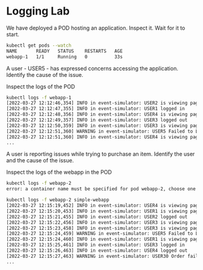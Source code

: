 # Logging Lab
We have deployed a POD hosting an application. Inspect it. Wait for it to start.
```bash
kubectl get pods --watch
NAME       READY   STATUS    RESTARTS   AGE
webapp-1   1/1     Running   0          33s
```
A user - USER5 - has expressed concerns accessing the application. Identify the cause of the issue.



Inspect the logs of the POD
```bash
kubectl logs -f webapp-1 
[2022-03-27 12:12:46,354] INFO in event-simulator: USER2 is viewing page2
[2022-03-27 12:12:47,355] INFO in event-simulator: USER1 logged in
[2022-03-27 12:12:48,356] INFO in event-simulator: USER4 is viewing page1
[2022-03-27 12:12:49,357] INFO in event-simulator: USER3 logged out
[2022-03-27 12:12:50,359] INFO in event-simulator: USER3 is viewing page1
[2022-03-27 12:12:51,360] WARNING in event-simulator: USER5 Failed to Login as the account is locked due to MANY FAILED ATTEMPTS.
[2022-03-27 12:12:51,360] INFO in event-simulator: USER4 is viewing page1
...
```

A user is reporting issues while trying to purchase an item. Identify the user and the cause of the issue.



Inspect the logs of the webapp in the POD
```bash
kubectl logs -f webapp-2
error: a container name must be specified for pod webapp-2, choose one of: [simple-webapp db]
```
```bash
kubectl logs -f webapp-2 simple-webapp
[2022-03-27 12:15:19,452] INFO in event-simulator: USER4 is viewing page1
[2022-03-27 12:15:20,453] INFO in event-simulator: USER1 is viewing page3
[2022-03-27 12:15:21,455] INFO in event-simulator: USER2 logged out
[2022-03-27 12:15:22,456] INFO in event-simulator: USER3 is viewing page2
[2022-03-27 12:15:23,458] INFO in event-simulator: USER3 is viewing page1
[2022-03-27 12:15:24,459] WARNING in event-simulator: USER5 Failed to Login as the account is locked due to MANY FAILED ATTEMPTS.
[2022-03-27 12:15:24,460] INFO in event-simulator: USER1 is viewing page1
[2022-03-27 12:15:25,461] INFO in event-simulator: USER3 logged in
[2022-03-27 12:15:26,463] INFO in event-simulator: USER4 logged out
[2022-03-27 12:15:27,463] WARNING in event-simulator: USER30 Order failed as the item is OUT OF STOCK.
...
```